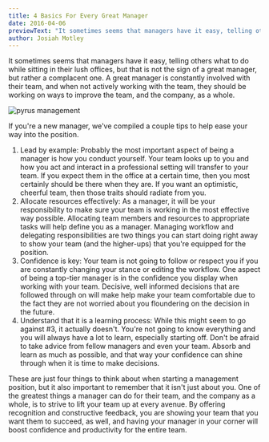 ```yaml
---
title: 4 Basics For Every Great Manager
date: 2016-04-06
previewText: "It sometimes seems that managers have it easy, telling others what to do while sitting in their lush offices, but that is not the sign of a great manager, but rather a complacent one. A great manager is constantly involved with their team, and when not actively working with the team, they should be working on ways to improve the team, and the company, as a whole."
author: Josiah Motley
---
```

It sometimes seems that managers have it easy, telling others what to do while sitting in their lush offices, but that is not the sign of a great manager, but rather a complacent one. A great manager is constantly involved with their team, and when not actively working with the team, they should be working on ways to improve the team, and the company, as a whole.

![pyrus management](pyrus-management.webp)

If you're a new manager, we've compiled a couple tips to help ease your way into the position.

1. Lead by example: Probably the most important aspect of being a manager is how you conduct yourself. Your team looks up to you and how you act and interact in a professional setting will transfer to your team. If you expect them in the office at a certain time, then you most certainly should be there when they are. If you want an optimistic, cheerful team, then those traits should radiate from you.
2. Allocate resources effectively: As a manager, it will be your responsibility to make sure your team is working in the most effective way possible. Allocating team members and resources to appropriate tasks will help define you as a manager. Managing workflow and delegating responsibilities are two things you can start doing right away to show your team (and the higher-ups) that you're equipped for the position.
3. Confidence is key: Your team is not going to follow or respect you if you are constantly changing your stance or editing the workflow. One aspect of being a top-tier manager is in the confidence you display when working with your team. Decisive, well informed decisions that are followed through on will make help make your team comfortable due to the fact they are not worried about you floundering on the decision in the future.
4. Understand that it is a learning process: While this might seem to go against #3, it actually doesn't. You're not going to know everything and you will always have a lot to learn, especially starting off. Don't be afraid to take advice from fellow managers and even your team. Absorb and learn as much as possible, and that way your confidence can shine through when it is time to make decisions.

These are just four things to think about when starting a management position, but it also important to remember that it isn't just about you. One of the greatest things a manager can do for their team, and the company as a whole, is to strive to lift your team up at every avenue. By offering recognition and constructive feedback, you are showing your team that you want them to succeed, as well, and having your manager in your corner will boost confidence and productivity for the entire team.